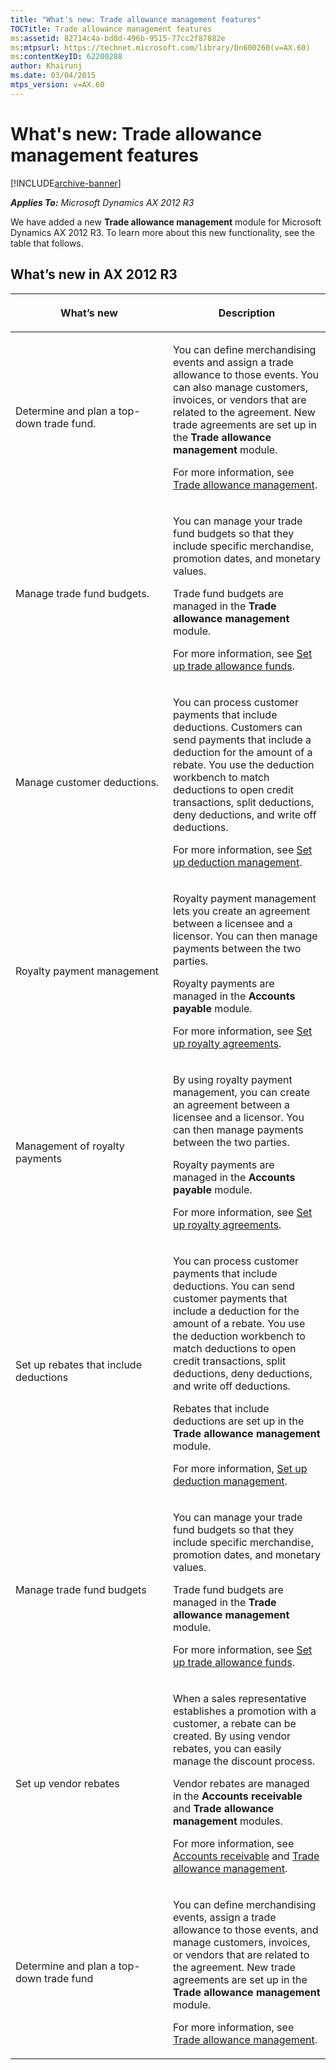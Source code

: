 ```yaml
---
title: "What's new: Trade allowance management features"
TOCTitle: Trade allowance management features
ms:assetid: 82714c4a-bd8d-496b-9515-77cc2f87882e
ms:mtpsurl: https://technet.microsoft.com/library/Dn600260(v=AX.60)
ms:contentKeyID: 62200288
author: Khairunj
ms.date: 03/04/2015
mtps_version: v=AX.60
---
```


# What's new: Trade allowance management features 


[!INCLUDE[archive-banner](includes/archive-banner.md)]


_**Applies To:** Microsoft Dynamics AX 2012 R3_

We have added a new **Trade allowance management** module for Microsoft Dynamics AX 2012 R3. To learn more about this new functionality, see the table that follows.

## What’s new in AX 2012 R3

<table>
<colgroup>
<col style="width: 50%" />
<col style="width: 50%" />
</colgroup>
<thead>
<tr class="header">
<th><p>What’s new</p></th>
<th><p>Description</p></th>
</tr>
</thead>
<tbody>
<tr class="odd">
<td><p>Determine and plan a top-down trade fund.</p></td>
<td><p>You can define merchandising events and assign a trade allowance to those events. You can also manage customers, invoices, or vendors that are related to the agreement. New trade agreements are set up in the <strong>Trade allowance management</strong> module.</p>
<p>For more information, see <a href="trade-allowance-management.md">Trade allowance management</a>.</p></td>
</tr>
<tr class="even">
<td><p>Manage trade fund budgets.</p></td>
<td><p>You can manage your trade fund budgets so that they include specific merchandise, promotion dates, and monetary values.</p>
<p>Trade fund budgets are managed in the <strong>Trade allowance management</strong> module.</p>
<p>For more information, see <a href="set-up-trade-allowance-funds.md">Set up trade allowance funds</a>.</p></td>
</tr>
<tr class="odd">
<td><p>Manage customer deductions.</p></td>
<td><p>You can process customer payments that include deductions. Customers can send payments that include a deduction for the amount of a rebate. You use the deduction workbench to match deductions to open credit transactions, split deductions, deny deductions, and write off deductions.</p>
<p>For more information, see <a href="set-up-deduction-management.md">Set up deduction management</a>.</p></td>
</tr>
<tr class="even">
<td><p>Royalty payment management</p></td>
<td><p>Royalty payment management lets you create an agreement between a licensee and a licensor. You can then manage payments between the two parties.</p>
<p>Royalty payments are managed in the <strong>Accounts payable</strong> module.</p>
<p>For more information, see <a href="set-up-royalty-agreements.md">Set up royalty agreements</a>.</p></td>
</tr>
<tr class="odd">
<td><p>Management of royalty payments</p></td>
<td><p>By using royalty payment management, you can create an agreement between a licensee and a licensor. You can then manage payments between the two parties.</p>
<p>Royalty payments are managed in the <strong>Accounts payable</strong> module.</p>
<p>For more information, see <a href="set-up-royalty-agreements.md">Set up royalty agreements</a>.</p></td>
</tr>
<tr class="even">
<td><p>Set up rebates that include deductions</p></td>
<td><p>You can process customer payments that include deductions. You can send customer payments that include a deduction for the amount of a rebate. You use the deduction workbench to match deductions to open credit transactions, split deductions, deny deductions, and write off deductions.</p>
<p>Rebates that include deductions are set up in the <strong>Trade allowance management</strong> module.</p>
<p>For more information, <a href="set-up-deduction-management.md">Set up deduction management</a>.</p></td>
</tr>
<tr class="odd">
<td><p>Manage trade fund budgets</p></td>
<td><p>You can manage your trade fund budgets so that they include specific merchandise, promotion dates, and monetary values.</p>
<p>Trade fund budgets are managed in the <strong>Trade allowance management</strong> module.</p>
<p>For more information, see <a href="set-up-trade-allowance-funds.md">Set up trade allowance funds</a>.</p></td>
</tr>
<tr class="even">
<td><p>Set up vendor rebates</p></td>
<td><p>When a sales representative establishes a promotion with a customer, a rebate can be created. By using vendor rebates, you can easily manage the discount process.</p>
<p>Vendor rebates are managed in the <strong>Accounts receivable</strong> and <strong>Trade allowance management</strong> modules.</p>
<p>For more information, see <a href="accounts-receivable.md">Accounts receivable</a> and <a href="trade-allowance-management.md">Trade allowance management</a>.</p></td>
</tr>
<tr class="odd">
<td><p>Determine and plan a top-down trade fund</p></td>
<td><p>You can define merchandising events, assign a trade allowance to those events, and manage customers, invoices, or vendors that are related to the agreement. New trade agreements are set up in the <strong>Trade allowance management</strong> module.</p>
<p>For more information, see <a href="trade-allowance-management.md">Trade allowance management</a>.</p></td>
</tr>
</tbody>
</table>

  



